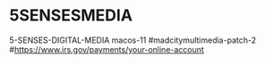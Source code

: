 # 5SENSESMEDIA
5-SENSES-DIGITAL-MEDIA
macos-11
#madcitymultimedia-patch-2
#https://www.irs.gov/payments/your-online-account
